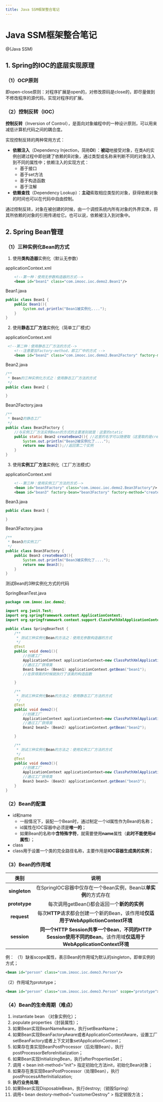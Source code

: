 ```yaml
---
title: Java SSM框架整合笔记
---
```


# Java SSM框架整合笔记

@(Java SSM)

## 1. Spring的IOC的底层实现原理

### （1）OCP原则

即open-close原则：对程序扩展是open的，对修改原码是close的，即尽量做到不修改程序的源代码，实现对程序的扩展。

### （2）控制反转（IOC）

**控制反转**（Inversion of Control），是面向对象编程中的一种设计原则，可以用来减低计算机代码之间的耦合度。

实现控制反转的两种常用方式：
- **依赖注入**（Dependency Injection，简称**DI**）：**被动**地接受对象，在类A的实例创建过程中即创建了依赖的B对象，通过类型或名称来判断不同的对象注入到不同的属性中；依赖注入的实现方式：
   -  基于接口
   -  基于set方法
   -  基于构造函数
   -  基于注解
- **依赖查找**（Dependency Lookup）：**主动**索取相应类型的对象，获得依赖对象的时间也可以在代码中自由控制。

通过控制反转，对象在被创建的时候，由一个调控系统内所有对象的外界实体，将其所依赖的对象的引用传递给它。也可以说，依赖被注入到对象中。

## 2. Spring Bean管理

### （1）三种实例化Bean的方式

1. 使用**类构造器**实例化（默认无参数）

applicationContext.xml
```xml
    <!--第一种：使用无参数构造器的方式-->
    <bean id="bean1" class="com.imooc.ioc.demo2.Bean1"/>
```
Bean1.java
```java
public class Bean1 {
    public Bean1(){
        System.out.println("Bean1被实例化....");
    }
}
```
2. 使用**静态工厂方法**实例化（简单工厂模式）

applicationContext.xml
```xml
 <!--第二种：使用静态工厂方法的方式-->
    <!--注意要加factory-method，即工厂中的方式 -->
    <bean id="bean2" class="com.imooc.ioc.demo2.Bean2Factory" factory-method="createBean2"/>
```
Bean2.java
```java
/**
 * Bean的三种实例化方式之：使用静态工厂方法的方式
 */
public class Bean2 {

}
```
Bean2Factory.java
```java
/**
 * Bean2的静态工厂
 */
public class Bean2Factory {
    //与实例工厂方法实例Bean的方式的主要差别就是：这里的static
    public static Bean2 createBean2(){ //这里的名字可以随便取（这里取的是createBean2）
        System.out.println("Bean2被实例化了....");
        return new Bean2();//返回第二个实例
    }
}
```
3. 使用**实例工厂方法**实例化（工厂方法模式）


applicationContext.xml
```xml
    <!--第三种：使用实例工厂方法的方式-->
    <bean id="bean3Factory" class="com.imooc.ioc.demo2.Bean3Factory"/>
    <bean id="bean3" factory-bean="bean3Factory" factory-method="createBean3"/>
```
Bean3.java
```java
public class Bean3 {

}
```
Bean3Factory.java
```java
/**
 * Bean3的实例工厂
 */
public class Bean3Factory {
    public Bean3 createBean3(){
        System.out.println("Bean3被实例化了....");
        return new Bean3();
    }
}
```
测试Bean的3种实例化方式的代码

SpringBeanTest.java
```java
package com.imooc.ioc.demo2;

import org.junit.Test;
import org.springframework.context.ApplicationContext;
import org.springframework.context.support.ClassPathXmlApplicationContext;

public class SpringBeanTest {
    /**
     * 测试三种实例化Bean的方法之：使用无参数构造器的方式
     */
    @Test
    public void demo1(){
        //创建工厂
        ApplicationContext applicationContext=new ClassPathXmlApplicationContext("applicationContext.xml");
        //通过工厂获得类
        Bean1 bean1= (Bean1) applicationContext.getBean("bean1");
        //在获得类的时候就执行了该类的构造函数

    }

    /**
     * 测试三种实例化Bean的方法之：使用静态工厂方法的方式
     */
    @Test
    public void demo2(){
        //创建工厂
        ApplicationContext applicationContext=new ClassPathXmlApplicationContext("applicationContext.xml");
        //通过工厂获得类
        Bean2 bean2= (Bean2) applicationContext.getBean("bean2");

    }

    /**
     * 测试三种实例化Bean的方法之：使用实例工厂方法的方式
     */
    @Test
    public void demo3(){
        //创建工厂
        ApplicationContext applicationContext=new ClassPathXmlApplicationContext("applicationContext.xml");
        //通过工厂获得类
        Bean3 bean3= (Bean3) applicationContext.getBean("bean3");
    }
}
```

### （2）Bean的配置
- id和name
  - 一般情况下，装配一个Bean时，通过制定一个id属性作为Bean的名称；
  - id属性在IOC容器中必须是**唯一的**；
  - 如果Bean的名称中**含特殊字符**，就需要使用**name**属性（**此时不能使用id属性**）；
- class
 - class用于设置一个类的完全路径名称，主要作用是**IOC容器生成类的实例**；

### （3）Bean的作用域

|类别|说明|
|:-------:|:-----------:|
|**singleton**|在SpringIOC容器中仅存在一个Bean实例，Bean以**单实例**的方式存在|
|**prototype**|每次调用getBean()都会返回一个**新的的实例**|
|**request**|每次**HTTP**请求都会创建一个新的Bean，该作用域**仅适用于WebApplictionContext环境**|
|**session**|**同一个HTTP Session共享一个Bean**，**不同的HTTP Session使用不同的Bean**。该作用域**仅适用于WebApplicationContext环境**|

例：
（1）缺省scope属性，表示Bean的作用域为默认的singleton，即单实例的方式；
```xml
<bean id="person" class="com.imooc.ioc.demo3.Person"/>
```
（2）作用域为prototype；
```xml
<bean id="person" class="com.imooc.ioc.demo3.Person" scope="prototype">
```
### （4）Bean的生命周期（难点）

1. instantiate  bean （对象实例化）；
2. populate properties（封装属性）；
3. 如果Bean实现BeanNameAware，执行setBeanName； 
4. 如果Bean实现BeanFactoryAware或者ApplicationContextAware，设置工厂 setBeanFactory或者上下文对象setApplicationContext；
5. 如果存在类实现BeanPostProcessor（后处理Bean），执行postProcessorBeforeInitialization；
6. 如果Bean实现InitializingBean，执行afterPropertiesSet；
7. 调用 < bean init-method="init"> 指定初始化方法init，初始化Bean对象；
8. 如果存在类实现BeanPostProcessor（处理Bean），执行postProcessAfterInitialization;
9. **执行业务处理**;
10. 如果Bean实现DisposableBean，执行destroy;（销毁Spring）
11. 调用< bean destory-method="customerDestroy" > 指定销毁方法；
